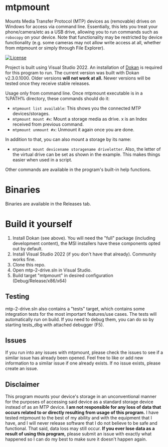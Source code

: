 # mtpmount
Mounts Media Transfer Protocol (MTP) devices as (removable) drives on Windows for access via command line. Essentially, this lets you treat your phone/camera/etc as a USB drive, allowing you to run commands such as ```robocopy``` on your device. Note that functionality may be restricted by device functionality (e.g. some cameras may not allow write access at all, whether from mtpmount or simply through File Explorer).

[![License](https://img.shields.io/badge/license-WTFPL-brightgreen?style=plastic)](https://github.com/hst125fan/mtpmount/blob/master/license.md)

Project is built using Visual Studio 2022. An installation of [Dokan](https://dokan-dev.github.io/) is required for this program to run. The current version was built with Dokan v2.3.0.1000. Older versions **will not work at all.** Newer versions will be tested once they receive stable releases.

Usage only from command line. Once mtpmount executable is in a %PATH% directory, these commands should do it:

- ```mtpmount list available```: This shows you the connected MTP devices/storages.
- ```mtpmount mount #x```: Mount a storage media as drive. x is an Index received from previous command.
- ```mtpmount unmount #x```: Unmount it again once you are done.

In addition to that, you can also mount a storage by its name:
- ```mtpmount mount devicename storagename driveletter```.
Also, the letter of the virtual drive can be set as shown in the example. This makes things easier when used in a script.

Other commands are available in the program's built-in help functions.

# Binaries
Binaries are available in the Releases tab.

# Build it yourself
1. Install Dokan (see above). You will need the "full" package (including development content), the MSI installers have these components opted out by default.
2. Install Visual Studio 2022 (if you don't have that already). Community works fine.
3. Clone this repo.
4. Open mtp-2-drive.sln in Visual Studio.
5. Build target "mtpmount" in desired configuration (Debug/Release/x86/x64)

## Testing
mtp-2-drive.sln also contains a "tests" target, which contains some integration tests for the most important features/use cases. The tests will automatically run on build. If you need to debug them, you can do so by starting tests_dbg with attached debugger (F5).

## Issues
If you run into any issues with mtpmount, please check the issues to see if a similar issue has already been opened. Feel free to like or add new information to a similar issue if one already exists. If no issue exists, please create an issue.

## Disclaimer
This program mounts your device's storage in an unconventional manner for the purposes of accessing said device as a standard storage device instead of as an MTP device. **I am not responsible for any loss of data that occurs related to or directly resulting from usage of this program.** I have tested mtpmount to the best of my ability and with the equipment that I have, and I will never release software that I do not believe to be safe and functional. That said, data loss may still occur. **If you ever lose data as a result of using this program,** please submit an issue with exactly what happened so I can do my best to make sure it doesn't happen again.
